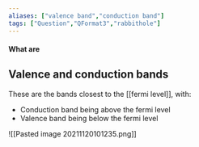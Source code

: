 ```yaml
---
aliases: ["valence band","conduction band"]
tags: ["Question","QFormat3","rabbithole"]
---
```


#### What are
## Valence and conduction bands
These are the bands closest to the [[fermi level]], with:
- Conduction band being above the fermi level
- Valence band being below the fermi level

![[Pasted image 20211120101235.png]]